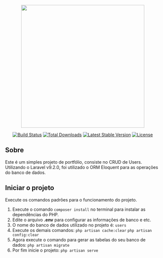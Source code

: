 <p align="center"><a href="https://laravel.com" target="_blank"><img src="https://raw.githubusercontent.com/laravel/art/master/logo-lockup/5%20SVG/2%20CMYK/1%20Full%20Color/laravel-logolockup-cmyk-red.svg" width="400"></a></p>

<p align="center">
<a href="https://travis-ci.org/laravel/framework"><img src="https://travis-ci.org/laravel/framework.svg" alt="Build Status"></a>
<a href="https://packagist.org/packages/laravel/framework"><img src="https://img.shields.io/packagist/dt/laravel/framework" alt="Total Downloads"></a>
<a href="https://packagist.org/packages/laravel/framework"><img src="https://img.shields.io/packagist/v/laravel/framework" alt="Latest Stable Version"></a>
<a href="https://packagist.org/packages/laravel/framework"><img src="https://img.shields.io/packagist/l/laravel/framework" alt="License"></a>
</p>

## Sobre

Este é um simples projeto de portfólio, consiste no CRUD de Users. Utilizando o Laravel v9.2.0, foi utilizado o ORM Eloquent para as operações do banco de dados.

## Iniciar o projeto

Execute os comandos padrões para o funcionamento do projeto.

1. Execute o comando `composer install` no terminal para instalar as dependências do PHP.
2. Edite o arquivo **.env** para configurar as informações de banco e etc.
3. O nome do banco de dados utilizado no projeto é: `users`
4. Execute os demais comandos:
    `php artisan cache:clear`
    `php artisan config:clear`
5. Agora execute o comando para gerar as tabelas do seu banco de dados:
    `php artisan migrate`
6. Por fim inicie o projeto:
    `php artisan serve`
    
